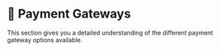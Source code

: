 # 📂 Payment Gateways

This section gives you a detailed understanding of the different payment gateway options available.
